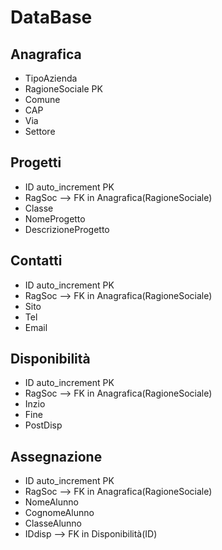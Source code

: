 # DataBase
## Anagrafica
- TipoAzienda
- RagioneSociale PK
- Comune
- CAP
- Via 
- Settore 

## Progetti
- ID auto_increment PK
- RagSoc --> FK in Anagrafica(RagioneSociale)
- Classe 
- NomeProgetto
- DescrizioneProgetto

## Contatti
- ID auto_increment PK
- RagSoc --> FK in Anagrafica(RagioneSociale)
- Sito
- Tel
- Email

## Disponibilità
- ID auto_increment PK
- RagSoc --> FK in Anagrafica(RagioneSociale) 
- Inzio
- Fine 
- PostDisp

## Assegnazione 
- ID auto_increment PK
- RagSoc --> FK in Anagrafica(RagioneSociale)
- NomeAlunno
- CognomeAlunno
- ClasseAlunno
- IDdisp --> FK in Disponibilità(ID)
